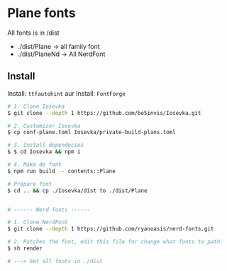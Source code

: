 # Plane fonts

All fonts is in /dist

- ./dist/Plane -> all family font
- ./dist/PlaneNd -> All NerdFont

## Install

Install: `ttfautohint` aur
Install: `FontForge`

```bash
# 1. Clone Iosevka
$ git clone --depth 1 https://github.com/be5invis/Iosevka.git

# 2. Customizer Iosevka
$ cp conf-plane.toml Iosevka/private-build-plans.toml

# 3. Install dependecies
$ $ cd Iosevka && npm i

# 4. Make de font
$ npm run build -- contents::Plane

# Prepare font
$ cd .. && cp ./Iosevka/dist to ./dist/Plane


# ------ Nerd fonts ------

# 1. Clone NerdFont
$ git clone --depth 1 https://github.com/ryanoasis/nerd-fonts.git

# 2. Patches the font, edit this file for change what fonts to path
$ sh render

# ---> Get all fonts in ./dist

```

